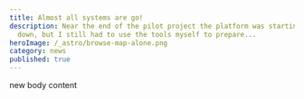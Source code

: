 ```yaml
---
title: Almost all systems are go!
description: Near the end of the pilot project the platform was starting to bog
  down, but I still had to use the tools myself to prepare...
heroImage: /_astro/browse-map-alone.png
category: news
published: true
---
```

new body content